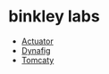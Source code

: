 # binkley labs

* [Actuator](actuator/README.md)
* [Dynafig](dynafig/README.md)
* [Tomcaty](tomcaty/README.md)
